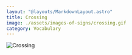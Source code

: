 ```yaml
---
layout: "@layouts/MarkdownLayout.astro"
title: Crossing
image: ./assets/images-of-signs/crossing.gif
category: Vocabulary
---
```


![Crossing](@signs/crossing.gif)
